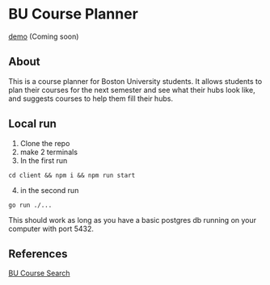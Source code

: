 # BU Course Planner

[demo]() (Coming soon)

## About

This is a course planner for Boston University students. It allows students to plan their courses for the next semester and see what their hubs look like, and suggests courses to help them fill their hubs.

## Local run

1. Clone the repo
2. make 2 terminals
3. In the first run

```
cd client && npm i && npm run start
```

4. in the second run

```
go run ./...
```

This should work as long as you have a basic postgres db running on your computer with port 5432.

## References

[BU Course Search](https://www.bu.edu/phpbin/course-search/)
